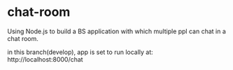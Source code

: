 # chat-room
Using Node.js to build a BS application with which multiple ppl can chat in a chat room.

in this branch(develop), app is set to run locally at: http://localhost:8000/chat
